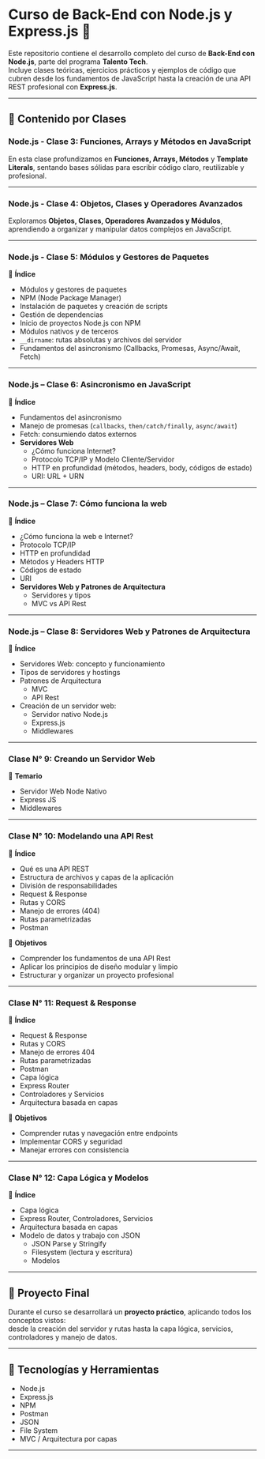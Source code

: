 # Curso de Back-End con Node.js y Express.js 🚀

Este repositorio contiene el desarrollo completo del curso de **Back-End con Node.js**, parte del programa **Talento Tech**.  
Incluye clases teóricas, ejercicios prácticos y ejemplos de código que cubren desde los fundamentos de JavaScript hasta la creación de una API REST profesional con **Express.js**.

---

## 📘 Contenido por Clases

### Node.js - Clase 3: Funciones, Arrays y Métodos en JavaScript
En esta clase profundizamos en **Funciones, Arrays, Métodos** y **Template Literals**, sentando bases sólidas para escribir código claro, reutilizable y profesional.

---

### Node.js - Clase 4: Objetos, Clases y Operadores Avanzados
Exploramos **Objetos, Clases, Operadores Avanzados y Módulos**, aprendiendo a organizar y manipular datos complejos en JavaScript.

---

### Node.js - Clase 5: Módulos y Gestores de Paquetes
📑 **Índice**
- Módulos y gestores de paquetes
- NPM (Node Package Manager)
- Instalación de paquetes y creación de scripts
- Gestión de dependencias
- Inicio de proyectos Node.js con NPM
- Módulos nativos y de terceros
- `__dirname`: rutas absolutas y archivos del servidor
- Fundamentos del asincronismo (Callbacks, Promesas, Async/Await, Fetch)

---

### Node.js – Clase 6: Asincronismo en JavaScript
📑 **Índice**
- Fundamentos del asincronismo
- Manejo de promesas (`callbacks`, `then/catch/finally`, `async/await`)
- Fetch: consumiendo datos externos
- **Servidores Web**
  - ¿Cómo funciona Internet?
  - Protocolo TCP/IP y Modelo Cliente/Servidor
  - HTTP en profundidad (métodos, headers, body, códigos de estado)
  - URI: URL + URN

---

### Node.js – Clase 7: Cómo funciona la web
📑 **Índice**
- ¿Cómo funciona la web e Internet?
- Protocolo TCP/IP
- HTTP en profundidad
- Métodos y Headers HTTP
- Códigos de estado
- URI
- **Servidores Web y Patrones de Arquitectura**
  - Servidores y tipos
  - MVC vs API Rest

---

### Node.js – Clase 8: Servidores Web y Patrones de Arquitectura
📑 **Índice**
- Servidores Web: concepto y funcionamiento
- Tipos de servidores y hostings
- Patrones de Arquitectura
  - MVC
  - API Rest
- Creación de un servidor web:
  - Servidor nativo Node.js
  - Express.js
  - Middlewares

---

### Clase N° 9: Creando un Servidor Web
📑 **Temario**
- Servidor Web Node Nativo
- Express JS
- Middlewares

---

### Clase N° 10: Modelando una API Rest
📑 **Índice**
- Qué es una API REST
- Estructura de archivos y capas de la aplicación
- División de responsabilidades
- Request & Response
- Rutas y CORS
- Manejo de errores (404)
- Rutas parametrizadas
- Postman

🎯 **Objetivos**
- Comprender los fundamentos de una API Rest
- Aplicar los principios de diseño modular y limpio
- Estructurar y organizar un proyecto profesional

---

### Clase N° 11: Request & Response
📑 **Índice**
- Request & Response
- Rutas y CORS
- Manejo de errores 404
- Rutas parametrizadas
- Postman
- Capa lógica
- Express Router
- Controladores y Servicios
- Arquitectura basada en capas

🎯 **Objetivos**
- Comprender rutas y navegación entre endpoints
- Implementar CORS y seguridad
- Manejar errores con consistencia

---

### Clase N° 12: Capa Lógica y Modelos
📑 **Índice**
- Capa lógica
- Express Router, Controladores, Servicios
- Arquitectura basada en capas
- Modelo de datos y trabajo con JSON
  - JSON Parse y Stringify
  - Filesystem (lectura y escritura)
  - Modelos

---

## 🧩 Proyecto Final
Durante el curso se desarrollará un **proyecto práctico**, aplicando todos los conceptos vistos:  
desde la creación del servidor y rutas hasta la capa lógica, servicios, controladores y manejo de datos.

---

## 🧠 Tecnologías y Herramientas
- Node.js
- Express.js
- NPM
- Postman
- JSON
- File System
- MVC / Arquitectura por capas

---
